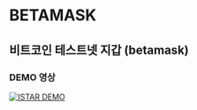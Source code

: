 # BETAMASK

## 비트코인 테스트넷 지갑 (betamask)

### DEMO 영상

[![ISTAR DEMO](https://user-images.githubusercontent.com/45627868/71566023-77000480-2af7-11ea-8b64-a6e0012844dd.png)](https://youtu.be/wzHR2L3yD6E)
